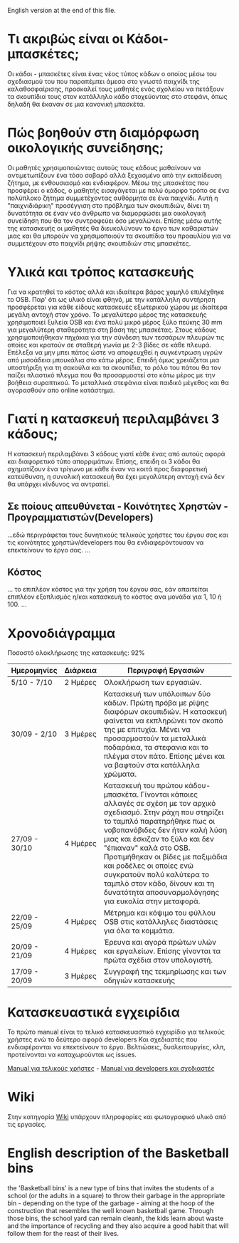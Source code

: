 English version at the end of this file.

Τι ακριβώς είναι οι Κάδοι-μπασκέτες;
====================================

Οι κάδοι - μπασκέτες είναι ένας νέος τύπος κάδων ο οποίος μέσω του σχεδιασμού του που παραπέμπει άμεσα στο γνωστό παιχνίδι της καλαθοσφαίρισης, προσκαλεί τους μαθητές ενός σχολείου να πετάξουν τα σκουπίδια τους στον κατάλληλο κάδο στοχεύοντας στο στεφάνι, όπως δηλαδή θα έκαναν σε μια κανονική μπασκέτα.

Πώς βοηθούν στη διαμόρφωση οικολογικής συνείδησης;
==================================================

Οι μαθητές χρησιμοποιώντας αυτούς τους κάδους μαθαίνουν να αντιμετωπίζουν ένα τόσο σοβαρό αλλά ξεχασμένο από την εκπαίδευση ζήτημα, με ενθουσιασμό και ενδιαφέρον. Μέσω της μπασκέτας που προσφέρει ο κάδος, ο μαθητής εισαγάγεται με πολύ όμορφο τρόπο σε ένα πολύπλοκο ζήτημα συμμετέχοντας αυθόρμητα σε ένα παιχνίδι. Αυτή η "παιχνιδιάρικη" προσέγγιση στο πρόβλημα των σκουπιδιών, δίνει τη δυνατότητα σε έναν νέο άνθρωπο να διαμορφώσει μια οικολογική συνείδηση που θα τον συντροφεύει όσο μεγαλώνει. Επίσης μέσω αυτής της κατασκευής οι μαθητές θα διευκολύνουν το έργο των καθαριστών μιας και θα μπορούν να χρησιμοποιούν τα σκουπίδια του προαυλίου για να συμμετέχουν στο παιχνίδι ρήψης σκουπιδιών στις μπασκέτες.

Υλικά και τρόπος κατασκευής
===========================

Για να κρατηθεί το κόστος αλλά και ιδιαίτερα βάρος χαμηλό επιλέχθηκε το OSB. Παρ' ότι ως υλικό είναι φθηνό, με την κατάλληλη συντήρηση προσφέρεται για κάθε είδους κατασκευές εξωτερικού χώρου με ιδιαίτερα μεγάλη αντοχή στον χρόνο. Το μεγαλύτερο μέρος της κατασκευής χρησιμοποιεί ξυλεία OSB και ένα πολύ μικρό μέρος ξύλο πεύκης 30 mm για μεγαλύτερη σταθερότητα στη βάση της μπασκέτας. Στους κάδους χρησιμοποιήθηκαν πηχάκια για την σύνδεση των τεσσάρων πλευρών τις οποίες και κρατούν σε σταθερή γωνία με 2-3 βίδες σε κάθε πλευρά. Επέλεξα να μην μπει πάτος ώστε να αποφευχθεί η συγκέντρωση υγρών από μισοάδεια μπουκάλια στο κάτω μέρος. Επειδή όμως χρειάζεται μια υποστήριξη για τη σακούλα και τα σκουπίδια, το ρόλο του πάτου θα τον παίζει πλαστικό πλεγμα που θα προσαρμοστεί στο κάτω μέρος με την βοήθεια συραπτικού. Το μεταλλικά στεφάνια είναι παιδικό μέγεθος και θα αγορασθούν απο online κατάστημα.


Γιατί η κατασκευή περιλαμβάνει 3 κάδους;
========================================

Η κατασκευή περιλαμβάνει 3 κάδους γιατί κάθε ένας από αυτούς αφορά και διαφορετικό τύπο απορριμάτων. Επίσης, επειδη οι 3 κάδοι θα σχηματίζουν ένα τρίγωνο με κάθε έναν να κοιτά προς διαφορετική κατεύθυνση, η συνολική κατασκευή θα έχει μεγαλύτερη αντοχή ενώ δεν θα υπάρχει κίνδυνος να αντραπεί.

## Σε ποίους απευθύνεται - Κοινότητες Χρηστών - Προγραμματιστών(Developers) ##
...εδώ περιγράφεται τους δυνητικούς τελικούς χρήστες του έργου σας και τις κοινότητες χρηστών/developers που θα ενδιαφερόντουσαν να επεκτείνουν το έργο σας. ...

## Κόστος ##
 ... το επιπλέον κόστος για την χρήση του έργου σας, εάν απαιτείται επιπλέον εξοπλισμός η/και κατασκευή το κόστος ανα μονάδα για 1, 10 ή 100. ...


Χρονοδιάγραμμα
==============

Ποσοστό ολοκλήρωσης της κατασκευής: 92%



| Ημερομηνίες	| Διάρκεια | Περιγραφή Εργασιών 																		|
|---------------|----------|--------------------------------------------------------------------------------------------|
| 5/10 - 7/10  | 2 Ημέρες   | Ολοκλήρωση των εργασιών.
| 30/09 - 2/10 | 3 Ημέρες   | Κατασκευή των υπόλοιπων δύο κάδων. Πρώτη πρόβα με ρίψης διαφόρων σκουπιδιών. Η κατασκευή φαίνεται να εκπληρώνει τον σκοπό της με επιτυχία. Μένει να προσαρμοστούν τα μεταλλικά ποδαράκια, τα στεφανια και το πλέγμα στον πάτο. Επίσης μένει και να βαφτούν στα κατάλληλα χρώματα. 					|
| 27/09  - 30/10 | 4 Ημέρες   | Κατασκευή του πρώτου κάδου-μπασκέτα. Γίνονται κάποιες αλλαγές σε σχέση με τον αρχικό σχεδιασμό. Στην ράχη που στηρίζει το ταμπλό παρατηρήθηκε πως οι νοβοπανόβιδες δεν ήταν καλή λύση μιας και έσκιζαν το ξύλο και δεν "έπιαναν" καλά στο OSB. Προτιμήθηκαν οι βίδες με παξιμάδια και ροδέλες οι οποίες ενώ συγκρατούν πολύ καλύτερα το ταμπλό στον κάδο, δίνουν και τη δυνατότητα αποσυναρμολόγησης για ευκολία στην μεταφορά.|
| 22/09  - 25/09 | 4 Ημέρες   |  Μέτρημα και κόψιμο του φύλλου OSB στις κατάλληλες διαστάσεις για όλα τα κομμάτια.										|
| 20/09  - 21/09       | 4 Ημέρες  | Έρευνα και αγορά πρώτων υλών και εργαλείων. Επίσης γίνονται τα πρώτα σχέδια στον υπολογιστή. |
| 17/09  - 20/09       | 3 Ημέρες  | Συγγραφή της τεκμηρίωσης και των οδηγιών κατασκευής|

Κατασκευαστικά εγχειρίδια
======================
Το πρώτο manual είναι το τελικό κατασκευαστικό εγχειρίδιο για τελικούς χρήστες ενώ το δεύτερο αφορά developers Και σχεδιαστές που ενδιαφέρονται να επεκτείνουν το έργο. Βελτιώσεις, δυσλειτουργίες, κλπ, προτείνονται να καταχωρούνται ως issues.

[Manual για τελικούς χρήστες](https://github.com/ellak-monades-aristeias/Kadoi-mpasketes/blob/master/Files/Teliko%20Kataskevastiko%20Manual.pdf) -
[Manual για developers και σχεδιαστές](https://github.com/ellak-monades-aristeias/Kadoi-mpasketes/blob/master/Files/Manual%20gia%20Developers.sxediastes.pdf)


Wiki
====

 Στην κατηγορία [Wiki](https://github.com/ellak-monades-aristeias/Kadoi-mpasketes/wiki) υπάρχουν πληροφορίες και φωτογραφικό υλικό από τις εργασίες.
 
 
 
English description of the Basketball bins
==========================================

the 'Basketball bins' is a new type of bins that invites the students of a school (or the adults in a square) to throw their garbage in the appropriate bin - depending on the type of the garbage - aiming at the hoop of the construction that resembles the well known basketball game. Through those bins, the school yard can remain cleanh, the kids learn about waste and the importance of recycling and they also acquire a good habit that will follow them for the reast of their lives.
